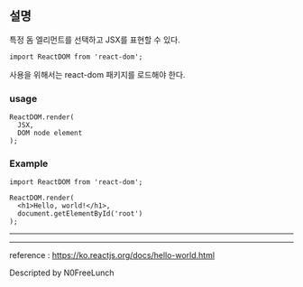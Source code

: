 ## 설명
특정 돔 엘리먼트를 선택하고 JSX를 표현할 수 있다.

```
import ReactDOM from 'react-dom';
```
사용을 위해서는 react-dom 패키지를 로드해야 한다.

### usage
```
ReactDOM.render(
  JSX,
  DOM node element
);
```

### Example
```
import ReactDOM from 'react-dom';

ReactDOM.render(
  <h1>Hello, world!</h1>,
  document.getElementById('root')
);
```

---

---

reference : https://ko.reactjs.org/docs/hello-world.html


Descripted by N0FreeLunch
